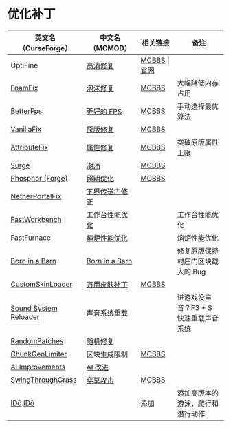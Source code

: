 # 优化补丁

| 英文名（CurseForge）                                                                                | 中文名（MCMOD）                                        | 相关链接                                                                                   | 备注                                  |
| --------------------------------------------------------------------------------------------------- | ------------------------------------------------------ | ------------------------------------------------------------------------------------------ | ------------------------------------- |
| OptiFine                                                                                            | [高清修复](https://www.mcmod.cn/class/36.html)         | [MCBBS](https://www.mcbbs.net/thread-606019-1-1.html) \| [官网](https://optifine.net/home) |                                       |
| [FoamFix](https://www.curseforge.com/minecraft/mc-mods/foamfix-optimization-mod)                    | [泡沫修复](https://www.mcmod.cn/class/978.html)        | [MCBBS](https://www.mcbbs.net/thread-678442-1-1.html)                                      | 大幅降低内存占用                      |
| [BetterFps](https://www.curseforge.com/minecraft/mc-mods/betterfps)                                 | [更好的 FPS](https://www.mcmod.cn/class/1384.html)     | [MCBBS](https://www.mcbbs.net/thread-539780-1-1.html)                                      | 手动选择最优算法                      |
| [VanillaFix](https://www.curseforge.com/minecraft/mc-mods/vanillafix)                               | [原版修复](https://www.mcmod.cn/class/1223.html)       | [MCBBS](https://www.mcbbs.net/thread-792493-1-1.html)                                      |                                       |
| [AttributeFix](https://www.curseforge.com/minecraft/mc-mods/attributefix)                           | [属性修复](https://www.mcmod.cn/class/2264.html)       | [MCBBS](https://www.mcbbs.net/thread-939188-1-1.html)                                      | 突破原版属性上限                      |
| [Surge](https:/surge/www.curseforge.com/minecraft/mc-mods/surge)                                    | [潮涌](https://www.mcmod.cn/class/1478.html)           | [MCBBS](https://www.mcbbs.net/thread-923335-1-1.html)                                      |                                       |
| [Phosphor (Forge)](https://www.curseforge.com/minecraft/mc-mods/phosphor-forge)                             | [照明优化](https://www.mcmod.cn/class/1766.html)       | [MCBBS](https://www.mcbbs.net/thread-853660-1-1.html)                                      |                                       |
| [NetherPortalFix](https://www.curseforge.com/minecraft/mc-mods/netherportalfix)                     | [下界传送门修正](https://www.mcmod.cn/class/811.html)  |                                                                                            |                                       |
| [FastWorkbench](https://www.curseforge.com/minecraft/mc-mods/fastworkbench)                         | [工作台性能优化](https://www.mcmod.cn/class/1486.html) |                                                                                            | 工作台性能优化                        |
| [FastFurnace](https://www.curseforge.com/minecraft/mc-mods/fastfurnace)                             | [熔炉性能优化](https://www.mcmod.cn/class/1485.html)   |                                                                                            | 熔炉性能优化                          |
| [Born in a Barn](https://www.curseforge.com/minecraft/mc-mods/born-in-a-barn)                       | [Born in a Barn](https://www.mcmod.cn/class/1746.html) |                                                                                            | 修复原版保持村庄门区块载入的 Bug      |
| [CustomSkinLoader](https://www.curseforge.com/minecraft/mc-mods/customskinloader)                   | [万用皮肤补丁](https://www.mcmod.cn/class/883.html)    | [MCBBS](https://www.mcbbs.net/thread-269807-1-1.html)                                      |                                       |
| [Sound System Reloader](https://www.curseforge.com/minecraft/mc-mods/sound-system-reloader)         | 声音系统重载                                           |                                                                                            | 进游戏没声音？F3 + S 快速重载声音系统 |
| [RandomPatches](https://www.curseforge.com/minecraft/mc-mods/randompatches)                         | [随机修复](https://www.mcmod.cn/class/2253.html)       |                                                                                            |                                       |
| [ChunkGenLimiter](https://www.curseforge.com/minecraft/mc-mods/chunkgenlimited)                     | 区块生成限制                                           | [MCBBS](https://www.curseforge.com/minecraft/mc-mods/chunkgenlimited)                      |                                       |
| [AI Improvements](https://www.curseforge.com/minecraft/mc-mods/ai-improvements)                     | [AI 改进](https://www.mcmod.cn/class/1480.html)        |                                                                                            |                                       |
| [SwingThroughGrass](https://www.curseforge.com/minecraft/mc-mods/swingthroughgrass)                 | [穿草攻击](https://www.mcmod.cn/class/1465.html)       | [MCBBS](https://www.mcbbs.net/thread-691271-1-1.html)                                      |                                       |
| [IDō](https://www.curseforge.com/minecraft/mc-mods/ido) [IDō](https://www.mcmod.cn/class/1806.html) |                                                        | 添加                                                                                       | 添加高版本的游泳，爬行和潜行动作      |
